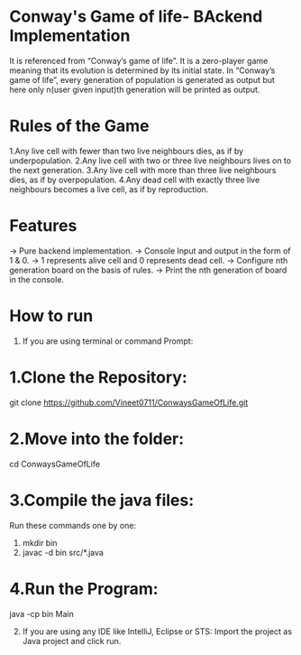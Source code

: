 # Conway's Game of life- BAckend Implementation
It is referenced from “Conway’s game of life”. It is a zero-player game meaning that its evolution is determined by its initial state. 
In “Conway’s game of life”, every generation of population  is generated as output but here only n(user given input)th generation will 
be printed as output.

# Rules of the Game
1.Any live cell with fewer than two live neighbours dies, as if by underpopulation.
2.Any live cell with two or three live neighbours lives on to the next generation.
3.Any live cell with more than three live neighbours dies, as if by overpopulation.
4.Any dead cell with exactly three live neighbours becomes a live cell, as if by reproduction.

# Features
-> Pure backend implementation.
-> Console Input and output in the form of 1 & 0.
-> 1 represents alive cell and 0 represents dead cell.
-> Configure nth generation board on the basis of rules.
-> Print the nth generation of board in the console.

# How to run
1. If you are using terminal or command Prompt:
# 1.Clone the Repository:
   git clone https://github.com/Vineet0711/ConwaysGameOfLife.git
# 2.Move into the folder:
   cd ConwaysGameOfLife
# 3.Compile the java files:
Run these commands one by one:
   1. mkdir bin
   2. javac -d bin src/*.java
# 4.Run the Program:
  java -cp bin Main

2. If you are using any IDE like IntelliJ, Eclipse or STS:
  Import the project as Java project and click run.
